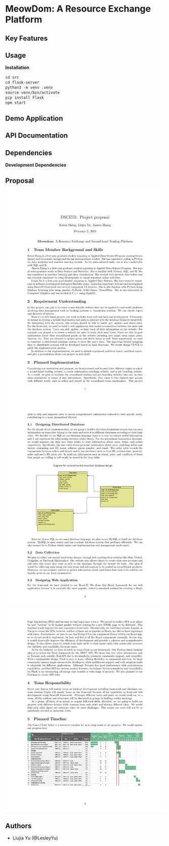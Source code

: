 # MeowDom: A Resource Exchange Platform

## Key Features


## Usage

**Installation**

```
cd src
cd flask-server
python3 -m venv .venv
source venv/bin/activate
pip install Flask
npm start
```


## Demo Application


## API Documentation


## Dependencies

**Development Dependencies**

## Proposal
![proposal1](./pics/Proposal-0001.jpg)
![proposal2](./pics/Proposal-0002.jpg)
![proposal3](./pics/Proposal-0003.jpg)


## Authors

- Liujia Yu (@LesleyYu)